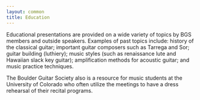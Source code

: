 ```yaml
---
layout: common
title: Education
---
```


Educational presentations are provided on a wide variety of topics by BGS members and outside speakers. Examples of past topics include: history of the classical guitar; important guitar composers such as Tarrega and Sor; guitar building (luthiery); music styles (such as renaissance lute and Hawaiian slack key guitar); amplification methods for acoustic guitar; and music practice techniques.

The Boulder Guitar Society also is a resource for music students at the University of Colorado who often utilize the meetings to have a dress rehearsal of their recital programs.

